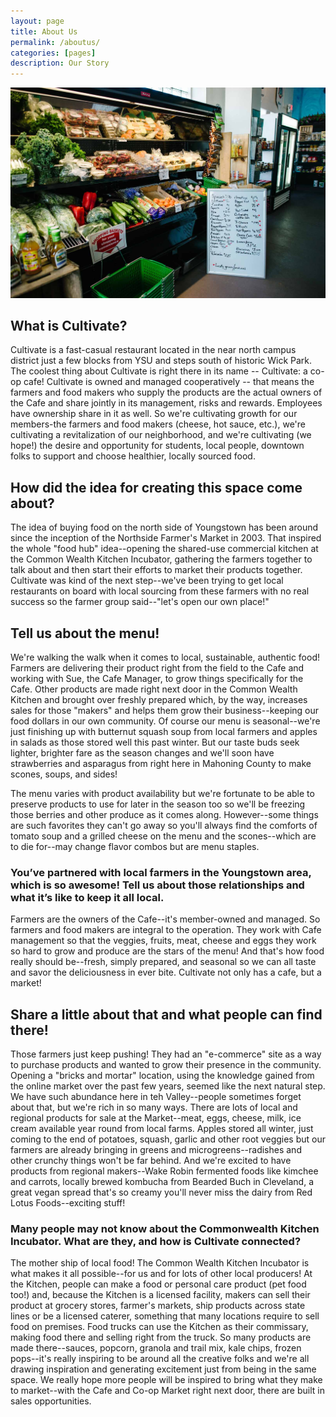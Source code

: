 ```yaml
---
layout: page
title: About Us
permalink: /aboutus/
categories: [pages]
description: Our Story
---
```


<img src="assets/img/Cultivate-5.jpg" id="bg" alt="">


<p>

## What is Cultivate?

Cultivate is a fast-casual restaurant located in the near
north campus district just a few blocks from YSU and steps south of historic
Wick Park. The coolest thing about Cultivate is right there in its
name -- Cultivate: a co-op cafe! Cultivate is owned and managed
cooperatively -- that means the farmers and food makers who supply the products
are the actual owners of the Cafe and share jointly in its management, risks and
rewards. Employees have ownership share in it as well. So we're cultivating
growth for our members-the farmers and food makers (cheese, hot sauce, etc.),
we're cultivating a revitalization of our neighborhood, and we're cultivating
(we hope!) the desire and opportunity for students, local people, downtown folks
to support and choose healthier, locally sourced food.

## How did the idea for creating this space come about?

The idea of buying food
on the north side of Youngstown has been around since the inception of the
Northside Farmer's Market in 2003. That inspired the whole "food hub"
idea--opening the shared-use commercial kitchen at the Common Wealth Kitchen
Incubator, gathering the farmers together to talk about and then start their
efforts to market their products together. Cultivate was kind of the next
step--we've been trying to get local restaurants on board with local sourcing
from these farmers with no real success so the farmer group said--"let's open
our own place!"

## Tell us about the menu!  

We're walking the walk when it comes to local, sustainable,
authentic food! Farmers are delivering their product right from the field to
the Cafe and working with Sue, the Cafe Manager, to grow things specifically
for the Cafe. Other products are made right next door in the Common Wealth
Kitchen and brought over freshly prepared which, by the way, increases sales
for those "makers" and helps them grow their business--keeping our food
dollars in our own community. Of course our menu is seasonal--we're just
finishing up with butternut squash soup from local farmers and apples in
salads as those stored well this past winter. But our taste buds seek lighter,
brighter fare as the season changes and we'll soon have strawberries and
asparagus from right here in Mahoning County to make scones, soups, and sides!

The menu varies with product availability but we're fortunate to be able to
preserve products to use for later in the season too so we'll be freezing
those berries and other produce as it comes along. However--some things are
such favorites they can't go away so you'll always find the comforts of tomato
soup and a grilled cheese on the menu and the scones--which are to die
for--may change flavor combos but are menu staples.

### You’ve partnered with local farmers in the Youngstown area, which is so awesome!  Tell us about those relationships and what it’s like to keep it all local.

Farmers are the
owners of the Cafe--it's member-owned and managed. So farmers and food makers
are integral to the operation. They work with Cafe management so that the
veggies, fruits, meat, cheese and eggs they work so hard to grow and produce
are the stars of the menu! And that's how food really should be--fresh, simply
prepared, and seasonal so we can all taste and savor the deliciousness in ever
bite. Cultivate not only has a cafe, but a market!  

## Share a little about that and what people can find there!

Those farmers just keep pushing! They had an
"e-commerce" site as a way to purchase products and wanted to grow their
presence in the community. Opening a "bricks and mortar" location, using the
knowledge gained from the online market over the past few years, seemed like
the next natural step. We have such abundance here in teh Valley--people
sometimes forget about that, but we're rich in so many ways. There are lots of
local and regional products for sale at the Market--meat, eggs, cheese, milk,
ice cream available year round from local farms. Apples stored all winter,
just coming to the end of potatoes, squash, garlic and other root veggies but
our farmers are already bringing in greens and microgreens--radishes and other
crunchy things won't be far behind. And we're excited to have products from
regional makers--Wake Robin fermented foods like kimchee and carrots, locally
brewed kombucha from Bearded Buch in Cleveland, a great vegan spread that's so
creamy you'll never miss the dairy from Red Lotus Foods--exciting stuff!

### Many people may not know about the Commonwealth Kitchen Incubator. What are they, and how is Cultivate connected?

The mother ship of local food! The Common
Wealth Kitchen Incubator is what makes it all possible--for us and for lots of
other local producers! At the Kitchen, people can make a food or personal care
product (pet food too!) and, because the Kitchen is a licensed facility,
makers can sell their product at grocery stores, farmer's markets, ship
products across state lines or be a licensed caterer, something that many
locations require to sell food on premises. Food trucks can use the Kitchen as
their commissary, making food there and selling right from the truck. So many
products are made there--sauces, popcorn, granola and trail mix, kale chips,
frozen pops--it's really inspiring to be around all the creative folks and
we're all drawing inspiration and generating excitement just from being in the
same space. We really hope more people will be inspired to bring what they
make to market--with the Cafe and Co-op Market right next door, there are
built in sales opportunities.  

</p>
